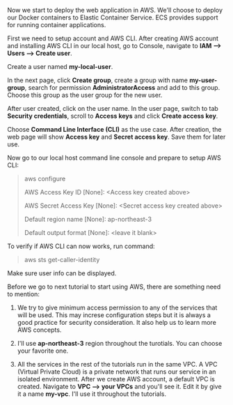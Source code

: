 Now we start to deploy the web application in AWS. We'll choose to deploy our Docker containers to Elastic Container Service. ECS provides support for running container applications.

First we need to setup account and AWS CLI. After creating AWS account and installing AWS CLI in our local host, go to Console, navigate to **IAM --> Users --> Create user**.

Create a user named **my-local-user**.

In the next page, click **Create group**, create a group with name **my-user-group**, search for permission **AdministratorAccess** and add to this group. Choose this group as the user group for the new user.

After user created, click on the user name. In the user page, switch to tab **Security credentials**, scroll to **Access keys** and click **Create access key**.

Choose **Command Line Interface (CLI)** as the use case. After creation, the web page will show **Access key** and **Secret access key**. Save them for later use.

Now go to our local host command line console and prepare to setup AWS CLI:

>aws configure
>
>AWS Access Key ID [None]: \<Access key created above\>
>
>AWS Secret Access Key [None]: \<Secret access key created above\>
>
>Default region name [None]: ap-northeast-3
>
>Default output format [None]: \<leave it blank\>

To verify if AWS CLI can now works, run command:
>aws sts get-caller-identity

Make sure user info can be displayed.

Before we go to next tutorial to start using AWS, there are something need to mention:

1. We try to give minimum access permission to any of the services that will be used. This may increse configuration steps but it is always a good practice for security consideration. It also help us to learn more AWS concepts.

2. I'll use **ap-northeast-3** region throughout the turotials. You can choose your favorite one.

3. All the services in the rest of the tutorials run in the same VPC. A VPC (Virtual Private Cloud) is a private network that runs our service in an isolated environment. After we create AWS account, a default VPC is created. Navigate to **VPC --> your VPCs** and you'll see it. Edit it by give it a name **my-vpc**. I'll use it throughout the tutorials.

